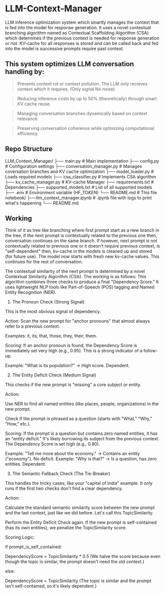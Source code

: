 # LLM-Context-Manager
LLM inference optimization system which smartly manages the context that is fed into the model for response generation. It uses a novel contextual branching algorithm named as Contextual Scaffolding Algorithm (CSA) which determines if the previous context is needed for response generation or not. KV-cache for all responses is stored and can be called back and fed into the model is successive prompts require past context.

## This system optimizes LLM conversation handling by:

> Prevents context rot or context pollution. The LLM only recieves context which it requires. (Only signal No noise)

> Reducing inference costs by up to 50% (theoretically) through smart KV cache reuse.

> Managing conversation branches dynamically based on context relevance.

> Preserving conversation coherence while optimizing computational efficiency.

## Repo Structure
LLM_Context_Manager/
├── main.py                # Main implementation
├── config.py              # Configuration settings
├── conversation_manager.py   # Manages coversation branches and KV cache optimization
├── model_loader.py       # Loads required models
├── csa_classifier.py     # Implements CSA algorithm
├── kv_cache_manager.py   # KV-cache Manager
├── requirements.txt       # Dependencies
├── supported_models.txt  # List of all supported models
├── .env                   # Environment variable (HF_TOKEN)
└── README.md              # This file
notebook/
├──llm_context_manager.ipynb   # .ipynb file with logs to print what's happening
└── README.md

## Working
Think of it as tree like branching where first prompt start as a new branch in the tree, if the next prompt is contextually related to the previous one then, conversation continues on the same branch. If however, next prompt is not contextually related to previous one or it doesn't require previous context, is "self-dependent" then, kv-cache in the models is cleaned up and stored (for future use). The model now starts with fresh new kv-cache values. This continues for the rest of conversation.

The contextual similarity of the next prompt is determined by a novel Contextual Similarity Algorithm (CSA). The working is as follows:
This algorithm combines three checks to produce a final "Dependency Score." It uses lightweight NLP tools like Part-of-Speech (POS) tagging and Named Entity Recognition (NER).

1. The Pronoun Check (Strong Signal)

This is the most obvious signal of dependency.

Action: Scan the new prompt for "anchor pronouns" that almost always refer to a previous context.

Examples: it, its, that, those, they, their, them.

Scoring: If an anchor pronoun is found, the Dependency Score is immediately set very high (e.g., 0.95). This is a strong indicator of a follow-up.

Example: "What is its population?" -> High score. Dependent.

2. The Entity Deficit Check (Medium Signal)

This checks if the new prompt is "missing" a core subject or entity.

Action:

Use NER to find all named entities (like places, people, organizations) in the new prompt.

Check if the prompt is phrased as a question (starts with "What," "Why," "How," etc.).

Scoring: If the prompt is a question but contains zero named entities, it has an "entity deficit." It's likely borrowing its subject from the previous context. The Dependency Score is set high (e.g., 0.80).

Example: "Tell me more about the economy." -> Contains an entity ("economy"). No deficit.
Example: "Why is that?" -> Is a question, has zero entities. Dependent.

3. The Semantic Fallback Check (The Tie-Breaker)

This handles the tricky cases, like your "capital of India" example. It only runs if the first two checks don't find a clear dependency.

Action:

Calculate the standard semantic similarity score between the new prompt and the last context, just like we did before. Let's call this TopicSimilarity.

Perform the Entity Deficit Check again. If the new prompt is self-contained (has its own entities), we penalize the TopicSimilarity score.

Scoring Logic:

if prompt_is_self_contained:

DependencyScore = TopicSimilarity * 0.5  (We halve the score because even though the topic is similar, the prompt doesn't need the old context.)

else:

DependencyScore = TopicSimilarity (The topic is similar and the prompt isn't self-contained, so it's likely dependent.)
